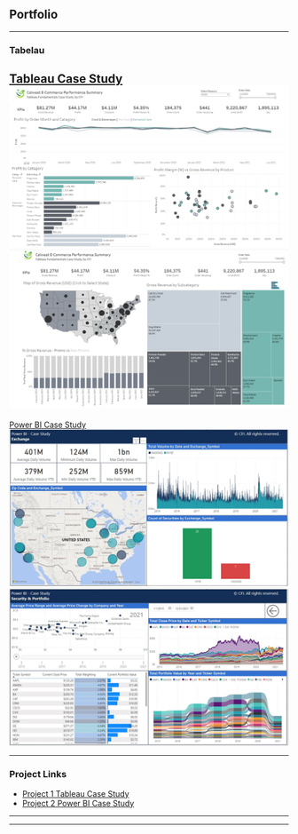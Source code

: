 ## Portfolio

---

### Tabelau 

[Tableau Case Study](/pdf/tableau_github_details_page_finished.pdf)
<img src="images/git hub1 pic 1 tableau.jpg?raw=true"/>
<img src="images/github1_pic2_tableau.JPG?raw=true"/>
---
[Power BI Case Study](/pdf/PowerBI_CaseStudy_Final.pdf)
<img src="images/github_powerbi_pic1.JPG?raw=true"/>
<img src="images/github_powerbi_pic2.JPG?raw=true"/>

---

### Project Links

- [Project 1 Tableau Case Study](https://public.tableau.com/app/profile/samuel.davison/viz/TableauCaseStudy-CFI/Dashboard1/)
- [Project 2 Power BI Case Study](/pdf/tableau_github_details_page_finished.pdf)


---




---
<p style="font-size:11px"><evanca</a></p>
<!-- Remove above link if you don't want to attibute -->
